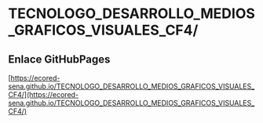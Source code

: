 # **TECNOLOGO_DESARROLLO_MEDIOS_GRAFICOS_VISUALES_CF4/**

## **Enlace GitHubPages**

[https://ecored-sena.github.io/TECNOLOGO_DESARROLLO_MEDIOS_GRAFICOS_VISUALES_CF4/](https://ecored-sena.github.io/TECNOLOGO_DESARROLLO_MEDIOS_GRAFICOS_VISUALES_CF4/)

